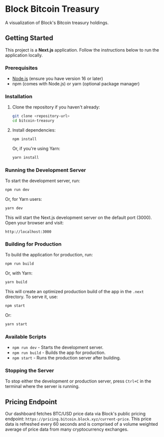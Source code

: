 # Block Bitcoin Treasury

A visualization of Block's Bitcoin treasury holdings.

## Getting Started

This project is a **Next.js** application. Follow the instructions below to run the application locally.

### Prerequisites

- [Node.js](https://nodejs.org/) (ensure you have version 16 or later)
- npm (comes with Node.js) or yarn (optional package manager)

### Installation

1. Clone the repository if you haven't already:

   ```bash
   git clone <repository-url>
   cd bitcoin-treasury
   ```

2. Install dependencies:
   ```bash
   npm install
   ```
   Or, if you're using Yarn:
   ```bash
   yarn install
   ```

### Running the Development Server

To start the development server, run:

```bash
npm run dev
```

Or, for Yarn users:

```bash
yarn dev
```

This will start the Next.js development server on the default port (3000). Open your browser and visit:

```
http://localhost:3000
```

### Building for Production

To build the application for production, run:

```bash
npm run build
```

Or, with Yarn:

```bash
yarn build
```

This will create an optimized production build of the app in the `.next` directory. To serve it, use:

```bash
npm start
```

Or:

```bash
yarn start
```

### Available Scripts

- `npm run dev` - Starts the development server.
- `npm run build` - Builds the app for production.
- `npm start` - Runs the production server after building.

### Stopping the Server

To stop either the development or production server, press `Ctrl+C` in the terminal where the server is running.

## Pricing Endpoint

Our dashboard fetches BTC/USD price data via Block's public pricing endpoint: `https://pricing.bitcoin.block.xyz/current-price`. This price data is refreshed every 60 seconds and is comprised of a volume weighted average of price data from many cryptocurrency exchanges.
